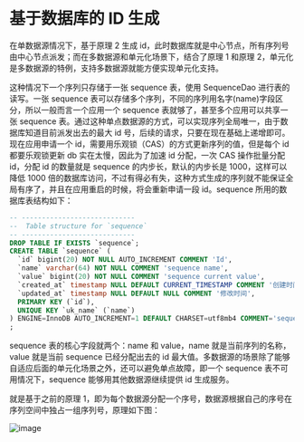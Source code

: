 # 基于数据库的 ID 生成

在单数据源情况下，基于原理 2 生成 id，此时数据库就是中心节点，所有序列号由中心节点派发；而在多数据源和单元化场景下，结合了原理 1 和原理 2，单元化是多数据源的特例，支持多数据源就能方便实现单元化支持。

这种情况下一个序列只存储于一张 sequence 表，使用 SequenceDao 进行表的读写。一张 sequence 表可以存储多个序列，不同的序列用名字(name)字段区分，所以一般而言一个应用一个 sequence 表就够了，甚至多个应用可以共享一张 sequence 表。通过这种单点数据源的方式，可以实现序列全局唯一，由于数据库知道目前派发出去的最大 id 号，后续的请求，只要在现在基础上递增即可。现在应用申请一个 id，需要用乐观锁（CAS）的方式更新序列的值，但是每个 id 都要乐观锁更新 db 实在太慢，因此为了加速 id 分配，一次 CAS 操作批量分配 id，分配 id 的数量就是 sequence 的内步长，默认的内步长是 1000，这样可以降低 1000 倍的数据库访问，不过有得必有失，这种方式生成的序列就不能保证全局有序了，并且在应用重启的时候，将会重新申请一段 id。sequence 所用的数据库表结构如下：

```sql
-- ----------------------------
--  Table structure for `sequence`
-- ----------------------------
DROP TABLE IF EXISTS `sequence`;
CREATE TABLE `sequence` (
  `id` bigint(20) NOT NULL AUTO_INCREMENT COMMENT 'Id',
  `name` varchar(64) NOT NULL COMMENT 'sequence name',
  `value` bigint(20) NOT NULL COMMENT 'sequence current value',
  `created_at` timestamp NULL DEFAULT CURRENT_TIMESTAMP COMMENT '创建时间',
  `updated_at` timestamp NULL DEFAULT NULL COMMENT '修改时间',
  PRIMARY KEY (`id`),
  UNIQUE KEY `uk_name` (`name`)
) ENGINE=InnoDB AUTO_INCREMENT=1 DEFAULT CHARSET=utf8mb4 COMMENT='sequence'
;
```

sequence 表的核心字段就两个：name 和 value，name 就是当前序列的名称，value 就是当前 sequence 已经分配出去的 id 最大值。多数据源的场景除了能够自适应后面的单元化场景之外，还可以避免单点故障，即一个 sequence 表不可用情况下，sequence 能够用其他数据源继续提供 id 生成服务。

就是基于之前的原理 1，即为每个数据源分配一个序号，数据源根据自己的序号在序列空间中独占一组序列号，原理如下图：

![image](https://user-images.githubusercontent.com/5803001/50880267-d1044780-1418-11e9-826b-f368f440b151.png)
